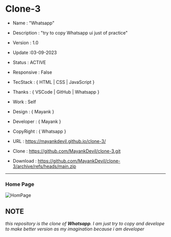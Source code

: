 # Clone-3

- Name : "Whatsapp"

- Description : "try to copy Whatsapp ui just of practice"

- Version : 1.0

- Update :03-09-2023

- Status : ACTIVE

- Responsive : False

- TecStack : { HTML | CSS | JavaScript }

- Thanks : { VSCode | GitHub | Whatsapp }

- Work : Self

- Design : { Mayank }

- Developer : { Mayank }

- CopyRight : { Whatsapp }

- URL : https://mayankdevil.github.io/clone-3/

- Clone : https://github.com/MayankDevil/clone-3.git

- Download : https://github.com/MayankDevil/clone-3/archive/refs/heads/main.zip

---

### Home Page

![HomPage](./data/whatsapp.png "HomePage")

## NOTE

_this repository is the clone of **Whatsapp**. I am just try to copy and develope to make better version as my imagination because i am developer_


